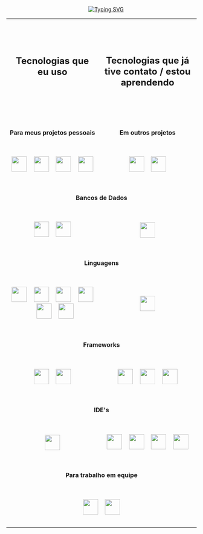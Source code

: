 <div id="user-content-toc">
  <ul align="center">
      <a href="https://git.io/typing-svg"><img src="https://readme-typing-svg.demolab.com?font=Chakra+Petch&size=35&pause=1000&repeat=false&width=500&height=55&lines=Ol%C3%A1%2C+eu+sou+C410-F3R090%F0%9F%A4%96" alt="Typing SVG" /></a>
</div>



<table align="center">
  <tr>
    <td><br><br><br><h2 align="center">Tecnologias que eu uso</h2><p>ㅤㅤㅤㅤㅤㅤㅤㅤㅤㅤㅤㅤㅤㅤㅤㅤㅤㅤㅤㅤㅤㅤㅤㅤㅤㅤㅤㅤㅤㅤㅤㅤㅤㅤㅤㅤ</p></td>
    <td><h2 align="center">Tecnologias que já tive contato / estou aprendendo</h2></td>
  </tr>
  <tr>
    <td align="center">
      <h4>Para meus projetos pessoais</h4>
    </td>
    <td align="center">
      <h4>Em outros projetos</h4>
    </td>
  </tr>
  <tr>
    <td align="center">
      <h3></h3>
      <img src="https://cdn.jsdelivr.net/gh/devicons/devicon@latest/icons/archlinux/archlinux-original.svg" height="40"/>
      <img width="10"/>
      <img src="https://cdn.jsdelivr.net/gh/devicons/devicon@latest/icons/vscode/vscode-original.svg" height="40"/>
      <img width="10"/>
      <img src="https://cdn.jsdelivr.net/gh/devicons/devicon@latest/icons/postman/postman-original.svg" height="40"/>
      <img width="10"/>
      <img src="https://cdn.jsdelivr.net/gh/devicons/devicon@latest/icons/notion/notion-original.svg" height="40"/>
      <h3></h3>
    </td>
    <td align="center">
      <h3></h3>
      <img src="https://cdn.jsdelivr.net/gh/devicons/devicon@latest/icons/docker/docker-original.svg" height="40"/>
      <img width="10"/>
      <img src="https://cdn.jsdelivr.net/gh/devicons/devicon@latest/icons/insomnia/insomnia-original.svg" height="40"/>
      <h3></h3>
    </td>
  </tr>
  <tr>
    <tr>
    <td colspan="2" align="center">
      <h4>Bancos de Dados</h4>
 </tr>
    <td align="center">
      <h3></h3>
      <img src="https://cdn.jsdelivr.net/gh/devicons/devicon@latest/icons/mysql/mysql-original.svg" height="40"/>
      <img width="10"/>
      <img src="https://cdn.jsdelivr.net/gh/devicons/devicon@latest/icons/postgresql/postgresql-original.svg" height="40"/>
      <h3></h3>
    </td>
    <td align="center">
      <h3></h3>
      <img src="https://cdn.jsdelivr.net/gh/devicons/devicon@latest/icons/mongodb/mongodb-original.svg" height="40"/>
      <h3></h3>
    </td>
  </tr>
  <tr>
    <td colspan="2" align="center">
      <h4>Linguagens</h4>
 </tr>
  <tr>
    <td align="center">
      <h3></h3>
      <img src="https://cdn.jsdelivr.net/gh/devicons/devicon@latest/icons/java/java-original.svg" height="40"/>
      <img width="10"/>
      <img src="https://cdn.jsdelivr.net/gh/devicons/devicon@latest/icons/cplusplus/cplusplus-original.svg" height="40"/>
      <img width="10"/>
      <img src="https://cdn.jsdelivr.net/gh/devicons/devicon@latest/icons/php/php-original.svg" height="40"/>
      <img width="10"/>
      <img src="https://cdn.jsdelivr.net/gh/devicons/devicon@latest/icons/javascript/javascript-original.svg" height="40"/>
      <img width="10"/>
      <img src="https://cdn.jsdelivr.net/gh/devicons/devicon@latest/icons/html5/html5-original.svg" height="40"/>
      <img width="10"/>
      <img src="https://cdn.jsdelivr.net/gh/devicons/devicon@latest/icons/css3/css3-original.svg" height="40"/>
      <h3></h3>
    </td>
    <td align="center">
      <h3></h3>
      <img src="https://cdn.jsdelivr.net/gh/devicons/devicon@latest/icons/dart/dart-original.svg" height="40"/>
      <h3></h3>
    </td>
  </tr>
  <tr>
    <td colspan="2" align="center">
      <h4>Frameworks</h4>
 </tr>
  <tr>
    <td align="center">
      <h3></h3>
      <img src="https://cdn.jsdelivr.net/gh/devicons/devicon@latest/icons/spring/spring-original.svg" height="40"/>
      <img width="10"/>
      <img src="https://cdn.jsdelivr.net/gh/devicons/devicon@latest/icons/laravel/laravel-original.svg" height="40"/>
      <h3></h3>
    </td>
    <td align="center">
      <h3></h3>
      <img src="https://cdn.jsdelivr.net/gh/devicons/devicon@latest/icons/flutter/flutter-original.svg" height="40"/>
      <img width="10"/>
      <img src="https://cdn.jsdelivr.net/gh/devicons/devicon@latest/icons/vuejs/vuejs-original.svg" height="40"/>
      <img width="10"/>
      <img src="https://cdn.jsdelivr.net/gh/devicons/devicon@latest/icons/nuxt/nuxt-original.svg" height="40"/>
      <h3></h3>
    </td>
  </tr>
  <tr>
    <td colspan="2" align="center">
      <h4>IDE's</h4>
 </tr>
  <tr>
    <td align="center">
      <h3></h3>
      <img src="https://cdn.jsdelivr.net/gh/devicons/devicon@latest/icons/arduino/arduino-original.svg" height="40"/>
      <h3></h3>
    </td>
    <td align="center">
      <h3></h3>
      <img src="https://cdn.jsdelivr.net/gh/devicons/devicon@latest/icons/webstorm/webstorm-original.svg" height="40"/>
      <img width="10"/>
      <img src="https://cdn.jsdelivr.net/gh/devicons/devicon@latest/icons/phpstorm/phpstorm-original.svg" height="40"/>
      <img width="10"/>
      <img src="https://cdn.jsdelivr.net/gh/devicons/devicon@latest/icons/intellij/intellij-original.svg" height="40"/>
      <img width="10"/>
      <img src="https://cdn.jsdelivr.net/gh/devicons/devicon@latest/icons/eclipse/eclipse-original.svg" height="40"/>
      <h3></h3>
    </td>
  </tr>
  <tr>
    <td colspan="2" align="center">
      <h4>Para trabalho em equipe</h4>
 </tr>
  <td colspan="2" align="center">
    <h3></h3>
    <img src="https://cdn.jsdelivr.net/gh/devicons/devicon@latest/icons/jira/jira-original.svg" height="40"/>
    <img width="10"/>
    <img src="https://cdn.jsdelivr.net/gh/devicons/devicon@latest/icons/bitbucket/bitbucket-original.svg" height="40"/>
    <h3></h3>
 </tr>
</table>
